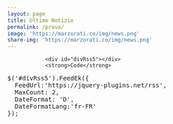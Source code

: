 ```yaml
---
layout: page
title: Ultime Notizie
permalink: /prova/
image: 'https://marzorati.co/img/news.png'
share-img: 'https://marzorati.co/img/news.png'
---
```

<script type="text/javascript" src="https://code.jquery.com/jquery-1.9.1.min.js"></script>
<script type="text/javascript" src="FeedEk.min.js"></script>



				<div id="divRss5"></div>
				<strong>Code</strong>
<pre class="prettyprint">
$('#divRss5').FeedEk({
  FeedUrl:'https://jquery-plugins.net/rss',
  MaxCount: 2,
  DateFormat: 'D',
  DateFormatLang:'fr-FR'
});
</pre>